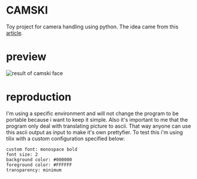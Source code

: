 # CAMSKI

Toy project for camera handling using python. The idea came from this [article](http://paulbourke.net/dataformats/asciiart/).

# preview

![result of camski face](https://github.com/BiscayRobin/camski/ressources/result1.png)

# reproduction

I'm using a specific environment and will not change the program to be portable because i want to keep it simple. Also it's important to me that the program only deal with translating picture to ascii. That way anyone can use this ascii output as input to make it's own prettyfier.
To test this i'm using tilix with a custom configuration specified below:

```
custom font: monospace bold
font size: 2
background color: #000000
foreground color: #FFFFFF
transparency: minimum
```
